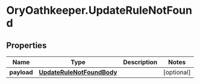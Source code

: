 # OryOathkeeper.UpdateRuleNotFound

## Properties
Name | Type | Description | Notes
------------ | ------------- | ------------- | -------------
**payload** | [**UpdateRuleNotFoundBody**](UpdateRuleNotFoundBody.md) |  | [optional] 


